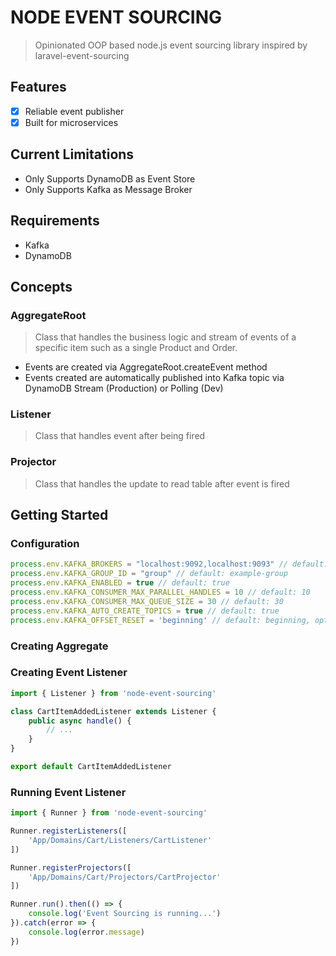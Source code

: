 # NODE EVENT SOURCING

> Opinionated OOP based node.js event sourcing library inspired by laravel-event-sourcing

## Features

- [x] Reliable event publisher
- [x] Built for microservices

## Current Limitations

- Only Supports DynamoDB as Event Store
- Only Supports Kafka as Message Broker

## Requirements

- Kafka
- DynamoDB

## Concepts

### AggregateRoot

> Class that handles the business logic and stream of events of a specific item such as a single Product and Order.

- Events are created via AggregateRoot.createEvent method
- Events created are automatically published into Kafka topic via DynamoDB Stream (Production)
or Polling (Dev)

### Listener

> Class that handles event after being fired

### Projector

> Class that handles the update to read table after event is fired

## Getting Started

### Configuration

```ts
process.env.KAFKA_BROKERS = "localhost:9092,localhost:9093" // default: localhost:9092
process.env.KAFKA_GROUP_ID = "group" // default: example-group
process.env.KAFKA_ENABLED = true // default: true
process.env.KAFKA_CONSUMER_MAX_PARALLEL_HANDLES = 10 // default: 10
process.env.KAFKA_CONSUMER_MAX_QUEUE_SIZE = 30 // default: 30
process.env.KAFKA_AUTO_CREATE_TOPICS = true // default: true
process.env.KAFKA_OFFSET_RESET = 'beginning' // default: beginning, options: beginning, latest
```

### Creating Aggregate

### Creating Event Listener

```ts
import { Listener } from 'node-event-sourcing'

class CartItemAddedListener extends Listener {
    public async handle() {
        // ...
    }
}

export default CartItemAddedListener
```

### Running Event Listener

```ts
import { Runner } from 'node-event-sourcing'

Runner.registerListeners([
    'App/Domains/Cart/Listeners/CartListener'
])

Runner.registerProjectors([
    'App/Domains/Cart/Projectors/CartProjector'
])

Runner.run().then(() => {
    console.log('Event Sourcing is running...')
}).catch(error => {
    console.log(error.message)
})
```

